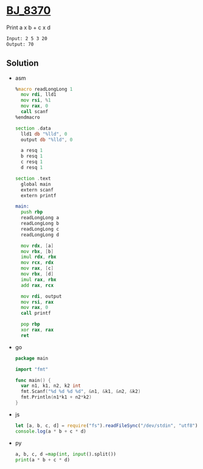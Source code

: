 # [BJ_8370](https://acmicpc.net/problem/8370)

Print a x b + c x d

```txt
Input: 2 5 3 20
Output: 70
```

## Solution

* asm

  ```asm
  %macro readLongLong 1
    mov rdi, lld1
    mov rsi, %1
    mov rax, 0
    call scanf
  %endmacro

  section .data
    lld1 db "%lld", 0
    output db "%lld", 0

    a resq 1
    b resq 1
    c resq 1
    d resq 1

  section .text
    global main
    extern scanf
    extern printf

  main:
    push rbp
    readLongLong a
    readLongLong b
    readLongLong c
    readLongLong d

    mov rdx, [a]
    mov rbx, [b]
    imul rdx, rbx
    mov rcx, rdx
    mov rax, [c]
    mov rbx, [d]
    imul rax, rbx
    add rax, rcx

    mov rdi, output
    mov rsi, rax
    mov rax, 0
    call printf

    pop rbp
    xor rax, rax
    ret
  ```

* go

  ```go
  package main

  import "fmt"

  func main() {
    var n1, k1, n2, k2 int
    fmt.Scanf("%d %d %d %d", &n1, &k1, &n2, &k2)
    fmt.Println(n1*k1 + n2*k2)
  }
  ```

* js

  ```js
  let [a, b, c, d] = require("fs").readFileSync("/dev/stdin", "utf8").trim().split(" ").map(Number);
  console.log(a * b + c * d)
  ```

* py

  ```py
  a, b, c, d =map(int, input().split())
  print(a * b + c * d)
  ```
